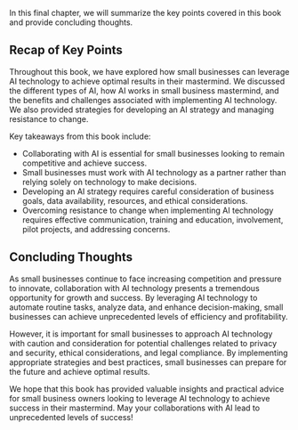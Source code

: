 

In this final chapter, we will summarize the key points covered in this book and provide concluding thoughts.

Recap of Key Points
-------------------

Throughout this book, we have explored how small businesses can leverage AI technology to achieve optimal results in their mastermind. We discussed the different types of AI, how AI works in small business mastermind, and the benefits and challenges associated with implementing AI technology. We also provided strategies for developing an AI strategy and managing resistance to change.

Key takeaways from this book include:

* Collaborating with AI is essential for small businesses looking to remain competitive and achieve success.
* Small businesses must work with AI technology as a partner rather than relying solely on technology to make decisions.
* Developing an AI strategy requires careful consideration of business goals, data availability, resources, and ethical considerations.
* Overcoming resistance to change when implementing AI technology requires effective communication, training and education, involvement, pilot projects, and addressing concerns.

Concluding Thoughts
-------------------

As small businesses continue to face increasing competition and pressure to innovate, collaboration with AI technology presents a tremendous opportunity for growth and success. By leveraging AI technology to automate routine tasks, analyze data, and enhance decision-making, small businesses can achieve unprecedented levels of efficiency and profitability.

However, it is important for small businesses to approach AI technology with caution and consideration for potential challenges related to privacy and security, ethical considerations, and legal compliance. By implementing appropriate strategies and best practices, small businesses can prepare for the future and achieve optimal results.

We hope that this book has provided valuable insights and practical advice for small business owners looking to leverage AI technology to achieve success in their mastermind. May your collaborations with AI lead to unprecedented levels of success!
